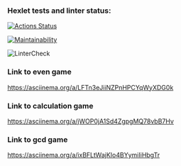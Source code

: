 ### Hexlet tests and linter status:
[![Actions Status](https://github.com/usernamenumb1/frontend-project-lvl1/workflows/hexlet-check/badge.svg)](https://github.com/usernamenumb1/frontend-project-lvl1/actions)

[![Maintainability](https://api.codeclimate.com/v1/badges/a99a88d28ad37a79dbf6/maintainability)](https://codeclimate.com/github/codeclimate/codeclimate/maintainability)

![LinterCheck](https://github.com/usernamenumb1/frontend-project-lvl1/actions/workflows/github-actions.yml/badge.svg)
### Link to even game
https://asciinema.org/a/LFTn3eJiiNZPnHPCYqWyXDG0k
### Link to calculation game
https://asciinema.org/a/jWOP0jA1Sd4ZgpgMQ78vbB7Hv
### Link to gcd game
https://asciinema.org/a/ixBFLtWajKIo4BYymiIiHbgTr